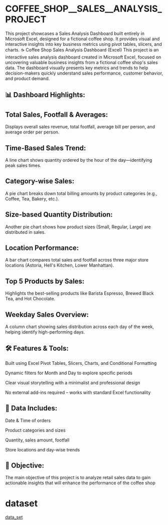 # COFFEE_SHOP__SALES__ANALYSIS_PROJECT
This project showcases a Sales Analysis Dashboard built entirely in Microsoft Excel, designed for a fictional coffee shop. It provides visual and interactive insights into key business metrics using pivot tables, slicers, and charts.
☕ Coffee Shop Sales Analysis Dashboard (Excel)
This project is an interactive sales analysis dashboard created in Microsoft Excel, focused on uncovering valuable business insights from a fictional coffee shop's sales data. The dashboard visually presents key metrics and trends to help decision-makers quickly understand sales performance, customer behavior, and product demand.

## 📊 Dashboard Highlights:
## Total Sales, Footfall & Averages:
Displays overall sales revenue, total footfall, average bill per person, and average order per person.

## Time-Based Sales Trend:
A line chart shows quantity ordered by the hour of the day—identifying peak sales times.

##  Category-wise Sales:
A pie chart breaks down total billing amounts by product categories (e.g., Coffee, Tea, Bakery, etc.).

## Size-based Quantity Distribution:
Another pie chart shows how product sizes (Small, Regular, Large) are distributed in sales.

## Location Performance:
A bar chart compares total sales and footfall across three major store locations (Astoria, Hell's Kitchen, Lower Manhattan).

## Top 5 Products by Sales:
Highlights the best-selling products like Barista Espresso, Brewed Black Tea, and Hot Chocolate.

## Weekday Sales Overview:
A column chart showing sales distribution across each day of the week, helping identify high-performing days.

## 🛠 Features & Tools:
Built using Excel Pivot Tables, Slicers, Charts, and Conditional Formatting

Dynamic filters for Month and Day to explore specific periods

Clear visual storytelling with a minimalist and professional design

No external add-ins required – works with standard Excel functionality

## 📁 Data Includes:
Date & Time of orders

Product categories and sizes

Quantity, sales amount, footfall

Store locations and day-wise trends

## 🎯 Objective:
The main objective of this project is to analyze retail sales data to gain actionable insights that will enhance the performance of the coffee shop
# dataset
<a href="https://github.com/Codewithabhijitsahoo/COFFEE__SHOP__SALES__ANALYSIS_PROJECT/blob/main/coffe%20shop%20analysis%20data.xlsx">data_set</a>
